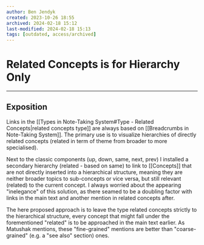 ```yaml
---
author: Ben Jendyk
created: 2023-10-26 18:55
archived: 2024-02-18 15:12
last-modified: 2024-02-18 15:13
tags: [outdated, access/archived]
---
```


# Related Concepts is for Hierarchy Only

---

## Exposition

Links in the [[Types in Note-Taking System#Type - Related Concepts|related concepts type]] are always based on [[Breadcrumbs in Note-Taking System]]. The primary use is to visualize hierarchies of directly related concepts (related in term of theme from broader to more specialised). 

Next to the classic components (up, down, same, next, prev) I installed a secondary hierarchy (related - based on same) to link to [[Concepts]] that are not directly inserted into a hierarchical structure, meaning they are neither broader topics to sub-concepts or vice versa, but still relevant (related) to the current concept. I always worried about the appearing "inelegance" of this solution, as there seamed to be a doubling factor with links in the main text and another mention in related concepts after.

The here proposed approach is to leave the type related concepts strictly to the hierarchical structure, every concept that might fall under the forementioned "related" is to be approached in the main text earlier. As Matushak mentions, these "fine-grained" mentions are better than "coarse-grained" (e.g. a "see also" section) ones.
